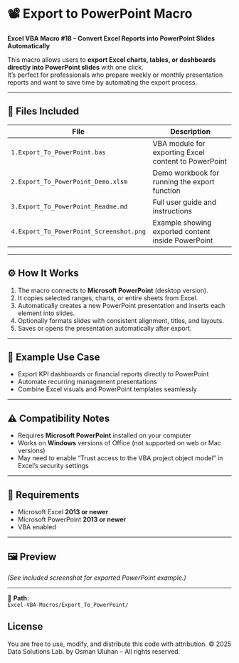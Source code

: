 # 📽️ Export to PowerPoint Macro

**Excel VBA Macro #18 – Convert Excel Reports into PowerPoint Slides Automatically**

This macro allows users to **export Excel charts, tables, or dashboards directly into PowerPoint slides** with one click.  
It’s perfect for professionals who prepare weekly or monthly presentation reports and want to save time by automating the export process.

---

## 📁 Files Included

| File | Description |
|------|--------------|
| `1.Export_To_PowerPoint.bas` | VBA module for exporting Excel content to PowerPoint |
| `2.Export_To_PowerPoint_Demo.xlsm` | Demo workbook for running the export function |
| `3.Export_To_PowerPoint_Readme.md` | Full user guide and instructions |
| `4.Export_To_PowerPoint_Screenshot.png` | Example showing exported content inside PowerPoint |

---

## ⚙️ How It Works

1. The macro connects to **Microsoft PowerPoint** (desktop version).  
2. It copies selected ranges, charts, or entire sheets from Excel.  
3. Automatically creates a new PowerPoint presentation and inserts each element into slides.  
4. Optionally formats slides with consistent alignment, titles, and layouts.  
5. Saves or opens the presentation automatically after export.  

---

## 🧠 Example Use Case

- Export KPI dashboards or financial reports directly to PowerPoint  
- Automate recurring management presentations  
- Combine Excel visuals and PowerPoint templates seamlessly  

---

## ⚠️ Compatibility Notes

- Requires **Microsoft PowerPoint** installed on your computer  
- Works on **Windows** versions of Office (not supported on web or Mac versions)  
- May need to enable “Trust access to the VBA project object model” in Excel’s security settings  

---

## 🧾 Requirements

- Microsoft Excel **2013 or newer**  
- Microsoft PowerPoint **2013 or newer**  
- VBA enabled  

---

## 🖼️ Preview
*(See included screenshot for exported PowerPoint example.)*

---

📂 **Path:**  
`Excel-VBA-Macros/Export_To_PowerPoint/`

## License
You are free to use, modify, and distribute this code with attribution.
© 2025 Data Solutions Lab. by Osman Uluhan – All rights reserved.
